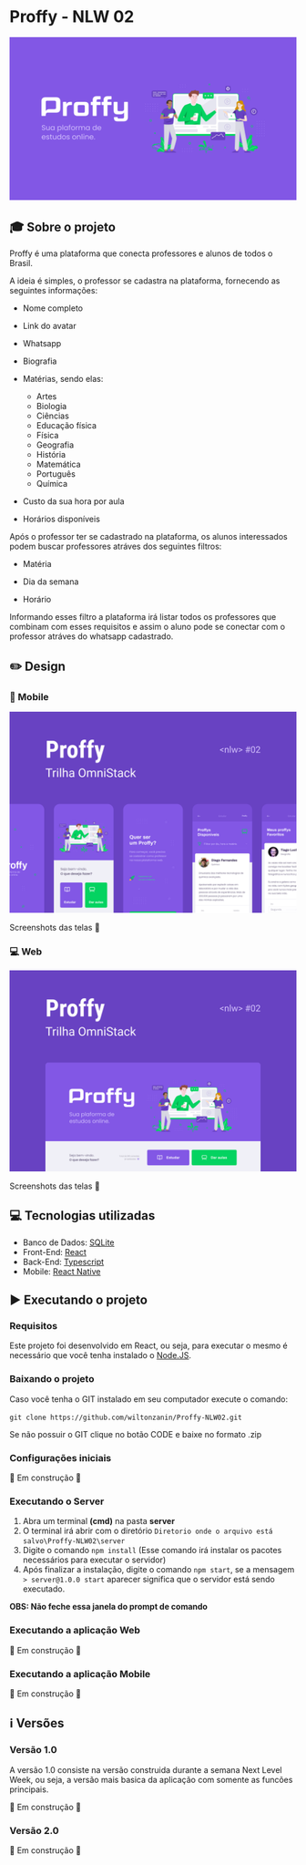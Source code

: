 # Proffy - NLW 02

<img src='assets-github/CapaGeral.svg'>

## :mortar_board: Sobre o projeto

Proffy é uma plataforma que conecta professores e alunos de todos o Brasil.

A ideia é simples, o professor se cadastra na plataforma, fornecendo as seguintes informações:

- Nome completo

- Link do avatar

- Whatsapp

- Biografia

- Matérias, sendo elas:
  - Artes
  - Biologia
  - Ciências
  - Educação física
  - Física
  - Geografia
  - História
  - Matemática
  - Português
  - Química
  
- Custo da sua hora por aula

- Horários disponíveis

Após o professor ter se cadastrado na plataforma, os alunos interessados podem buscar professores atráves dos seguintes filtros:

- Matéria

- Dia da semana

- Horário

Informando esses filtro a plataforma irá listar todos os professores que combinam com esses requisitos e assim o aluno pode se conectar com o professor atráves do whatsapp cadastrado.

## :pencil2: Design

### :iphone: Mobile

<img src='assets-github/CapaMobile.svg'>

Screenshots das telas :construction:

### :computer: Web

<img src='assets-github/CapaCapaWeb.svg'>

Screenshots das telas :construction:

## :computer: Tecnologias utilizadas

- Banco de Dados: [SQLite](https://www.sqlite.org/index.html)
- Front-End: [React](https://pt-br.reactjs.org/)
- Back-End: [Typescript](https://www.typescriptlang.org/)
- Mobile: [React Native](https://reactnative.dev/)

## :arrow_forward: Executando o projeto

### Requisitos

Este projeto foi desenvolvido em React, ou seja, para executar o mesmo é necessário que você tenha instalado o [Node.JS](https://nodejs.org/en/).

### Baixando o projeto

Caso você tenha o GIT instalado em seu computador execute o comando: 

`git clone https://github.com/wiltonzanin/Proffy-NLW02.git`

Se não possuir o GIT clique no botão CODE e baixe no formato .zip

### Configurações iniciais

:construction: Em construção :construction:

### Executando o Server

1. Abra um terminal **(cmd)** na pasta **server**
2. O terminal irá abrir com o diretório `Diretorio onde o arquivo está salvo\Proffy-NLW02\server`
3. Digite o comando `npm install` (Esse comando irá instalar os pacotes necessários para executar o servidor)
4. Após finalizar a instalação, digite o comando `npm start`, se a mensagem `> server@1.0.0 start` aparecer significa que o servidor está sendo executado.

**OBS: Não feche essa janela do prompt de comando**

### Executando a aplicação Web

:construction: Em construção :construction:

### Executando a aplicação Mobile

:construction: Em construção :construction:

## :information_source: Versões

### Versão 1.0

A versão 1.0 consiste na versão construida durante a semana Next Level Week, ou seja, a versão mais basica da aplicação com somente as funcões principais.

:construction: Em construção :construction:

### Versão 2.0

:construction: Em construção :construction:
